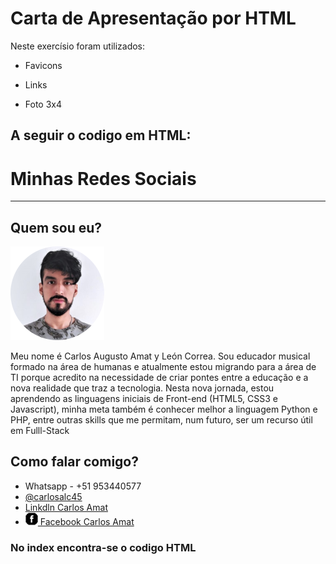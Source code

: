 # Carta de Apresentação por HTML

Neste exercísio foram utilizados:

- Favicons

- Links
- Foto 3x4

## A seguir o codigo em HTML:

<!DOCTYPE html>
<html lang="pt;br">
<head>
    <meta charset="UTF-8">
    <meta http-equiv="X-UA-Compatible" content="IE=edge">
    <meta name="viewport" content="width=device-width, initial-scale=1.0">
    <link rel="shortcut icon" href="foto_150.png" type="image/x-icon">
    <title>Perfil Social</title>
</head>
<body>
 <h1>Minhas Redes Sociais</h1>
 <hr> 
 <h2>Quem sou eu?</h2> 
 <abbr title="Mi foto"><img src="foto_150.png" alt="Foto presentación"></abbr>
 <p>
    Meu nome é Carlos Augusto Amat y León Correa.
    Sou educador musical formado na área de humanas e 
    atualmente estou migrando para a área de TI porque 
    acredito na necessidade de criar pontes entre a 
    educação e a nova realidade que traz a tecnologia. 
    Nesta nova jornada, estou aprendendo as linguagens iniciais de Front-end (HTML5, CSS3 e Javascript), minha meta também é conhecer melhor a linguagem Python e PHP, entre outras skills que me permitam, num futuro, ser um recurso útil em Fulll-Stack
 </p>
 <h2>Como falar comigo?</h2>
 <ul type="disc">
    <li> Whatsapp - +51 953440577</li>
    <li><a href="https://www.instagram.com/carlosalc45/" target="_blanc"
        rel="external"> @carlosalc45</a></li>
    <li><a href="https://www.linkedin.com/in/carlos-amat/" target="_blanc" rel="external"> 
        Linkdln Carlos Amat</a></li>
    <li><img src="icone-facebook.png" alt=""><a href="https://www.facebook.com/carlos.amatyleon/" target="_blanc" 
        rel="external"> Facebook Carlos Amat</a></li>
 </ul>
</body>
</html>



### No index encontra-se o codigo HTML 